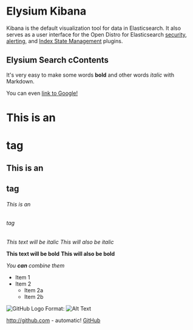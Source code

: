 # Elysium Kibana

Kibana is the default visualization tool for data in Elasticsearch. It also serves as a user interface for the Open Distro for Elasticsearch [security](../security/configuration/), [alerting](../alerting/), and [Index State Management](../ism/) plugins.

## Elysium Search cContents

It's very easy to make some words **bold** and other words *italic* with Markdown. 

You can even [link to Google!](http://google.com)

# This is an <h1> tag
## This is an <h2> tag
###### This is an <h6> tag

*This text will be italic*
_This will also be italic_

**This text will be bold**
__This will also be bold__

_You **can** combine them_

* Item 1
* Item 2
  * Item 2a
  * Item 2b
  
![GitHub Logo](/images/logo.png)
Format: ![Alt Text](url)

http://github.com - automatic!
[GitHub](http://github.com)